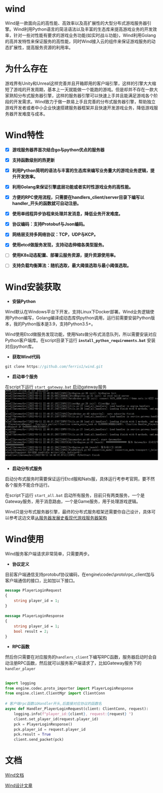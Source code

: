

# wind

Wind是一款面向云的高性能、高效率以及高扩展性的大型分布式游戏服务器引擎。Wind利用Python语言的简洁语法以及丰富的生态库来提高游戏业务的开发效率，针对一些对性能有要求的游戏业务功能(如实时战斗功能)，Wind利用Golang的高并发特性来保证服务的高性能，同时Wind接入云的组件来保证游戏服务的动态扩展性，提高服务资源的利用率。

# 为什么存在

游戏界有Unity和Unreal这样完善并且开箱即用的客户端引擎，这样的引擎大大缩短了游戏的开发周期，基本上一天就能做一个能跑的游戏。但是却并不存在一款大家熟知分布式服务器引擎，这样的服务器引擎可以快速上手并且能满足游戏各个阶段的开发需求。Wind致力于做一款易上手且完善的分布式服务器引擎，帮助独立游戏开发者或者中小企业快速搭建服务器框架并且快速开发游戏业务，降低游戏服务器开发难度与成本。

# Wind特性
- [x] **游戏服务器界首次结合go与python优点的服务器**
- [x] **支持函数级别的热更新**
- [x] **利用Python简明的语法与丰富的生态库来编写业务量大的游戏业务逻辑，提升开发效率。**
- [x] **利用Golang来保证引擎底层功能或者实时性游戏业务的高性能。**
- [x] **方便的RPC使用流程，只需要在handlers_client/server目录下编写以handler_开头的函数就可自动注册。**
- [x] **使用单线程异步协程来处理并发消息，降低业务开发难度。**
- [x] **协议编码：支持Protobuf与Json编码。**
- [x] **网络层支持多网络协议：TCP，UDP与KCP。**
- [x] **使用etcd做服务发现，支持动态伸缩各类型服务。**
- [ ] **使用K8s动态配置、部署云服务资源，提升资源使用率。**
- [ ] **支持负载均衡算法：随机选取，最大阈值选取与最小阈值选取。**


# Wind安装获取

- **安装Python**

Wind默认在Windows平台下开发，支持Linux下Docker部署。Wind业务逻辑使用Python编写，Golang编译成动态库供python调用，运行前需要安装Python版本，我的Python版本是3.9，支持Python3.5+。

Wind使用Etcd做服务发现功能，使用Nats做分布式消息队列，所以需要安装对应Python客户端库。在script目录下运行 **`install_python_requirements.bat`**  安装对应python库。

- **获取Wind代码**

```go
git clone https://github.com/ferris1/wind.git
```

- **启动单个服务**

在script下运行 `start_gateway.bat` 启动gateway服务
![wind run](doc/wind_console.png)

- **启动分布式服务**

启动分布式服务时需要保证运行Etcd服和Nats服，具体运行考参考官网，要不然各个服务不能合作运行。

在script下运行 `start_all.bat` 启动所有服务，目前只有两类服务，一个是Gateway服务，用于消息路由，一个是Game服务，用于处理游戏逻辑。

Wind只是分布式服务器引擎，最终的分布式服务框架还需要你自己设计，具体可以参考这边文章[从服务器发展史看现代游戏服务器架构](https://zhuanlan.zhihu.com/p/500840594)

# Wind使用

Wind服务客户端请求非常简单，只需要两步。

- **协议定义**

目前客户端通信支持protobuf协议编码，在engine\codec\proto\rpc_client加与客户端通信的接口，比如加以下接口。

```protobuf
message PlayerLoginRequest
{
    string player_id = 1;
}

message PlayerLoginResponse
{
    string player_id = 1;
    bool result = 2;
}
```

- **RPC函数**

然后你只需要在对应服务的`handlers_client`下编写RPC函数，服务器启动时会自动注册RPC函数，然后就可以服务客户端请求了，比如Gateway服务下的`handler_player`

```python

import logging
from engine.codec.proto_importer import PlayerLoginResponse
from engine.client.ClientMgr import ClientConn

# 客户端rpc函数以Handler开头,后面接对应协议的函数名
async def Handler_PlayerLoginRequest(client: ClientConn, request):
    logging.info(f"player_id:{client}, request:{request} ")
    client.set_player_id(request.player_id)
    pck = PlayerLoginResponse()
    pck.player_id = request.player_id
    pck.result = True
    client.send_packet(pck)
```

# 文档

[Wind文档](https://ferris1.gitbook.io/wind-yi-kuan-mian-xiang-yun-de-fen-bu-shi-you-xi-fu-wu-qi-yin-qing/)

[Wind设计文章](https://ferris1.gitbook.io/wind-yi-kuan-mian-xiang-yun-de-fen-bu-shi-you-xi-fu-wu-qi-yin-qing/)

